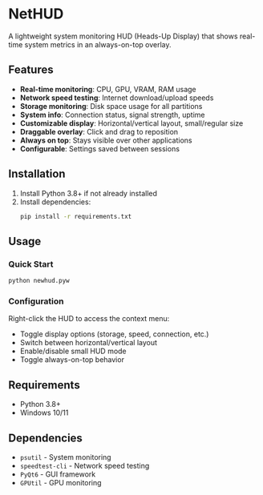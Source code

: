 # NetHUD

A lightweight system monitoring HUD (Heads-Up Display) that shows real-time system metrics in an always-on-top overlay.

## Features

- **Real-time monitoring**: CPU, GPU, VRAM, RAM usage
- **Network speed testing**: Internet download/upload speeds
- **Storage monitoring**: Disk space usage for all partitions
- **System info**: Connection status, signal strength, uptime
- **Customizable display**: Horizontal/vertical layout, small/regular size
- **Draggable overlay**: Click and drag to reposition
- **Always on top**: Stays visible over other applications
- **Configurable**: Settings saved between sessions

## Installation

1. Install Python 3.8+ if not already installed
2. Install dependencies:
   ```bash
   pip install -r requirements.txt
   ```

## Usage

### Quick Start
```bash
python newhud.pyw
```

### Configuration

Right-click the HUD to access the context menu:
- Toggle display options (storage, speed, connection, etc.)
- Switch between horizontal/vertical layout
- Enable/disable small HUD mode
- Toggle always-on-top behavior

## Requirements

- Python 3.8+
- Windows 10/11

## Dependencies

- `psutil` - System monitoring
- `speedtest-cli` - Network speed testing
- `PyQt6` - GUI framework
- `GPUtil` - GPU monitoring

